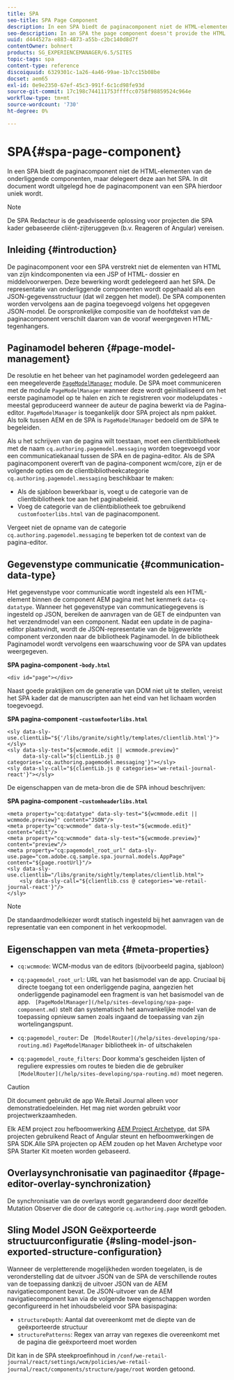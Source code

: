 ```yaml
---
title: SPA
seo-title: SPA Page Component
description: In een SPA biedt de paginacomponent niet de HTML-elementen van de onderliggende componenten, maar delegeert deze aan het SPA. In dit document wordt uitgelegd hoe de paginacomponent van een SPA hierdoor uniek wordt.
seo-description: In an SPA the page component doesn't provide the HTML elements of its child components, but instead delegates this to the SPA framework. This document explains how this makes the page component of an SPA unique.
uuid: d444527a-e883-4873-a55b-c2bc140d8d7f
contentOwner: bohnert
products: SG_EXPERIENCEMANAGER/6.5/SITES
topic-tags: spa
content-type: reference
discoiquuid: 6329301c-1a26-4a46-99ae-1b7cc15b08be
docset: aem65
exl-id: 0e9e2350-67ef-45c3-991f-6c1cd98fe93d
source-git-commit: 17c198c744111753ffffcc0758f98859524c964e
workflow-type: tm+mt
source-wordcount: '730'
ht-degree: 0%

---
```


# SPA{#spa-page-component}

In een SPA biedt de paginacomponent niet de HTML-elementen van de onderliggende componenten, maar delegeert deze aan het SPA. In dit document wordt uitgelegd hoe de paginacomponent van een SPA hierdoor uniek wordt.

>[!NOTE]
>
>De SPA Redacteur is de geadviseerde oplossing voor projecten die SPA kader gebaseerde cliënt-zijteruggeven (b.v. Reageren of Angular) vereisen.

## Inleiding {#introduction}

De paginacomponent voor een SPA verstrekt niet de elementen van HTML van zijn kindcomponenten via een JSP of HTML- dossier en middelvoorwerpen. Deze bewerking wordt gedelegeerd aan het SPA. De representatie van onderliggende componenten wordt opgehaald als een JSON-gegevensstructuur (dat wil zeggen het model). De SPA componenten worden vervolgens aan de pagina toegevoegd volgens het opgegeven JSON-model. De oorspronkelijke compositie van de hoofdtekst van de paginacomponent verschilt daarom van de vooraf weergegeven HTML-tegenhangers.

## Paginamodel beheren {#page-model-management}

De resolutie en het beheer van het paginamodel worden gedelegeerd aan een meegeleverde [ `PageModelManager`](/help/sites-developing/spa-blueprint.md#pagemodelmanager) module. De SPA moet communiceren met de module `PageModelManager` wanneer deze wordt geïnitialiseerd om het eerste paginamodel op te halen en zich te registreren voor modelupdates - meestal geproduceerd wanneer de auteur de pagina bewerkt via de Pagina-editor. `PageModelManager` is toegankelijk door SPA project als npm pakket. Als tolk tussen AEM en de SPA is `PageModelManager` bedoeld om de SPA te begeleiden.

Als u het schrijven van de pagina wilt toestaan, moet een clientbibliotheek met de naam `cq.authoring.pagemodel.messaging` worden toegevoegd voor een communicatiekanaal tussen de SPA en de pagina-editor. Als de SPA paginacomponent overerft van de pagina-component wcm/core, zijn er de volgende opties om de clientbibliotheekcategorie `cq.authoring.pagemodel.messaging` beschikbaar te maken:

* Als de sjabloon bewerkbaar is, voegt u de categorie van de clientbibliotheek toe aan het paginabeleid.
* Voeg de categorie van de cliëntbibliotheek toe gebruikend `customfooterlibs.html` van de paginacomponent.

Vergeet niet de opname van de categorie `cq.authoring.pagemodel.messaging` te beperken tot de context van de pagina-editor.

## Gegevenstype communicatie {#communication-data-type}

Het gegevenstype voor communicatie wordt ingesteld als een HTML-element binnen de component AEM pagina met het kenmerk `data-cq-datatype`. Wanneer het gegevenstype van communicatiegegevens is ingesteld op JSON, bereiken de aanvragen van de GET de eindpunten van het verzendmodel van een component. Nadat een update in de pagina-editor plaatsvindt, wordt de JSON-representatie van de bijgewerkte component verzonden naar de bibliotheek Paginamodel. In de bibliotheek Paginamodel wordt vervolgens een waarschuwing voor de SPA van updates weergegeven.

**SPA pagina-component -`body.html`**

```
<div id="page"></div>
```

Naast goede praktijken om de generatie van DOM niet uit te stellen, vereist het SPA kader dat de manuscripten aan het eind van het lichaam worden toegevoegd.

**SPA pagina-component -`customfooterlibs.html`**

```
<sly data-sly-use.clientLib="${'/libs/granite/sightly/templates/clientlib.html'}"></sly>
<sly data-sly-test="${wcmmode.edit || wcmmode.preview}"
     data-sly-call="${clientLib.js @ categories='cq.authoring.pagemodel.messaging'}"></sly>
<sly data-sly-call="${clientLib.js @ categories='we-retail-journal-react'}"></sly>
```

De eigenschappen van de meta-bron die de SPA inhoud beschrijven:

**SPA pagina-component -`customheaderlibs.html`**

```
<meta property="cq:datatype" data-sly-test="${wcmmode.edit || wcmmode.preview}" content="JSON"/>
<meta property="cq:wcmmode" data-sly-test="${wcmmode.edit}" content="edit"/>
<meta property="cq:wcmmode" data-sly-test="${wcmmode.preview}" content="preview"/>
<meta property="cq:pagemodel_root_url" data-sly-use.page="com.adobe.cq.sample.spa.journal.models.AppPage" content="${page.rootUrl}"/>
<sly data-sly-use.clientlib="/libs/granite/sightly/templates/clientlib.html">
    <sly data-sly-call="${clientlib.css @ categories='we-retail-journal-react'}"/>
</sly>
```

>[!NOTE]
>
>De standaardmodelkiezer wordt statisch ingesteld bij het aanvragen van de representatie van een component in het verkoopmodel.

## Eigenschappen van meta {#meta-properties}

* `cq:wcmmode`: WCM-modus van de editors (bijvoorbeeld pagina, sjabloon)
* `cq:pagemodel_root_url`: URL van het basismodel van de app. Cruciaal bij directe toegang tot een onderliggende pagina, aangezien het onderliggende paginamodel een fragment is van het basismodel van de app. ` [PageModelManager](/help/sites-developing/spa-page-component.md)` stelt dan systematisch het aanvankelijke model van de toepassing opnieuw samen zoals ingaand de toepassing van zijn wortelingangspunt.

* `cq:pagemodel_router`: De  ` [ModelRouter](/help/sites-developing/spa-routing.md)`   `PageModelManager` bibliotheek in- of uitschakelen

* `cq:pagemodel_route_filters`: Door komma&#39;s gescheiden lijsten of reguliere expressies om routes te bieden die de gebruiker  ` [ModelRouter](/help/sites-developing/spa-routing.md)` moet negeren.

>[!CAUTION]
>
>Dit document gebruikt de app We.Retail Journal alleen voor demonstratiedoeleinden. Het mag niet worden gebruikt voor projectwerkzaamheden.
>
>Elk AEM project zou hefboomwerking [AEM Project Archetype](https://experienceleague.adobe.com/docs/experience-manager-core-components/using/developing/archetype/overview.html), dat SPA projecten gebruikend React of Angular steunt en hefboomwerkingen de SPA SDK.Alle SPA projecten op AEM zouden op het Maven Archetype voor SPA Starter Kit moeten worden gebaseerd.

## Overlaysynchronisatie van paginaeditor {#page-editor-overlay-synchronization}

De synchronisatie van de overlays wordt gegarandeerd door dezelfde Mutation Observer die door de categorie `cq.authoring.page` wordt geboden.

## Sling Model JSON Geëxporteerde structuurconfiguratie {#sling-model-json-exported-structure-configuration}

Wanneer de verpletterende mogelijkheden worden toegelaten, is de veronderstelling dat de uitvoer JSON van de SPA de verschillende routes van de toepassing dankzij de uitvoer JSON van de AEM navigatiecomponent bevat. De JSON-uitvoer van de AEM navigatiecomponent kan via de volgende twee eigenschappen worden geconfigureerd in het inhoudsbeleid voor SPA basispagina:

* `structureDepth`: Aantal dat overeenkomt met de diepte van de geëxporteerde structuur
* `structurePatterns`: Regex van array van regexes die overeenkomt met de pagina die geëxporteerd moet worden

Dit kan in de SPA steekproefinhoud in `/conf/we-retail-journal/react/settings/wcm/policies/we-retail-journal/react/components/structure/page/root` worden getoond.
